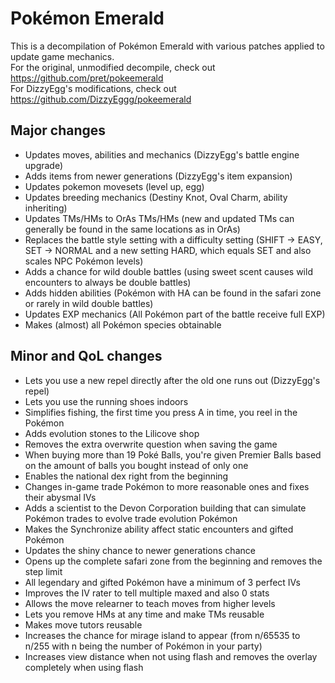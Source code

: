# Pokémon Emerald

This is a decompilation of Pokémon Emerald with various patches applied to update game mechanics.  
For the original, unmodified decompile, check out <https://github.com/pret/pokeemerald>  
For DizzyEgg's modifications, check out <https://github.com/DizzyEggg/pokeemerald>  

## Major changes

- Updates moves, abilities and mechanics (DizzyEgg's battle engine upgrade)
- Adds items from newer generations (DizzyEgg's item expansion)
- Updates pokemon movesets (level up, egg)
- Updates breeding mechanics (Destiny Knot, Oval Charm, ability inheriting)
- Updates TMs/HMs to OrAs TMs/HMs (new and updated TMs can generally be found in the same locations as in OrAs)
- Replaces the battle style setting with a difficulty setting (SHIFT -> EASY, SET -> NORMAL and a new setting HARD, which equals SET and also scales NPC Pokémon levels)
- Adds a chance for wild double battles (using sweet scent causes wild encounters to always be double battles)
- Adds hidden abilities (Pokémon with HA can be found in the safari zone or rarely in wild double battles)
- Updates EXP mechanics (All Pokémon part of the battle receive full EXP)
- Makes (almost) all Pokémon species obtainable

## Minor and QoL changes

- Lets you use a new repel directly after the old one runs out (DizzyEgg's repel)
- Lets you use the running shoes indoors
- Simplifies fishing, the first time you press A in time, you reel in the Pokémon
- Adds evolution stones to the Lilicove shop
- Removes the extra overwrite question when saving the game
- When buying more than 19 Poké Balls, you're given Premier Balls based on the amount of balls you bought instead of only one
- Enables the national dex right from the beginning
- Changes in-game trade Pokémon to more reasonable ones and fixes their abysmal IVs
- Adds a scientist to the Devon Corporation building that can simulate Pokémon trades to evolve trade evolution Pokémon
- Makes the Synchronize ability affect static encounters and gifted Pokémon
- Updates the shiny chance to newer generations chance
- Opens up the complete safari zone from the beginning and removes the step limit
- All legendary and gifted Pokémon have a minimum of 3 perfect IVs
- Improves the IV rater to tell multiple maxed and also 0 stats
- Allows the move relearner to teach moves from higher levels
- Lets you remove HMs at any time and make TMs reusable
- Makes move tutors reusable
- Increases the chance for mirage island to appear (from n/65535 to n/255 with n being the number of Pokémon in your party)
- Increases view distance when not using flash and removes the overlay completely when using flash
